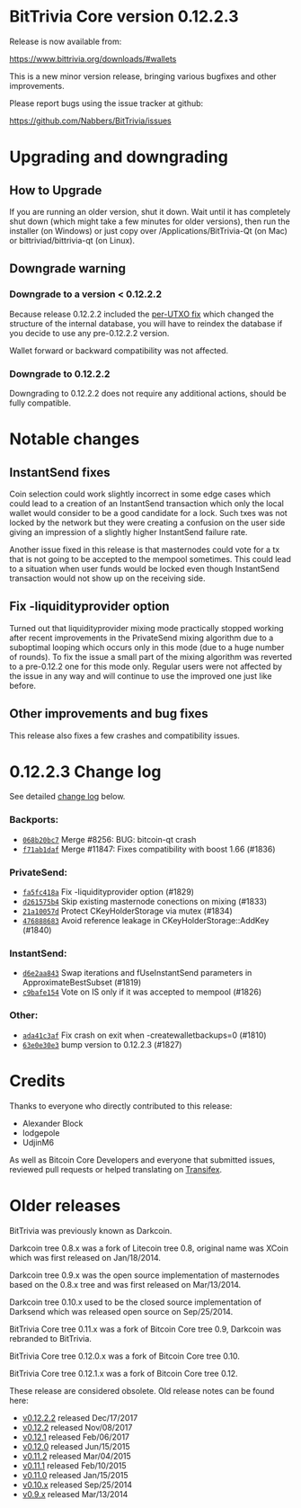 BitTrivia Core version 0.12.2.3
==========================

Release is now available from:

  <https://www.bittrivia.org/downloads/#wallets>

This is a new minor version release, bringing various bugfixes and other
improvements.

Please report bugs using the issue tracker at github:

  <https://github.com/Nabbers/BitTrivia/issues>


Upgrading and downgrading
=========================

How to Upgrade
--------------

If you are running an older version, shut it down. Wait until it has completely
shut down (which might take a few minutes for older versions), then run the
installer (on Windows) or just copy over /Applications/BitTrivia-Qt (on Mac) or
bittriviad/bittrivia-qt (on Linux).

Downgrade warning
-----------------

### Downgrade to a version < 0.12.2.2

Because release 0.12.2.2 included the [per-UTXO fix](release-notes/bittrivia/release-notes-0.12.2.2.md#per-utxo-fix)
which changed the structure of the internal database, you will have to reindex
the database if you decide to use any pre-0.12.2.2 version.

Wallet forward or backward compatibility was not affected.

### Downgrade to 0.12.2.2

Downgrading to 0.12.2.2 does not require any additional actions, should be
fully compatible.

Notable changes
===============

InstantSend fixes
-----------------

Coin selection could work slightly incorrect in some edge cases which could
lead to a creation of an InstantSend transaction which only the local wallet
would consider to be a good candidate for a lock. Such txes was not locked by
the network but they were creating a confusion on the user side giving an
impression of a slightly higher InstantSend failure rate.

Another issue fixed in this release is that masternodes could vote for a tx
that is not going to be accepted to the mempool sometimes. This could lead to
a situation when user funds would be locked even though InstantSend transaction
would not show up on the receiving side.

Fix -liquidityprovider option
-----------------------------

Turned out that liquidityprovider mixing mode practically stopped working after
recent improvements in the PrivateSend mixing algorithm due to a suboptimal
looping which occurs only in this mode (due to a huge number of rounds). To fix
the issue a small part of the mixing algorithm was reverted to a pre-0.12.2 one
for this mode only. Regular users were not affected by the issue in any way and
will continue to use the improved one just like before.

Other improvements and bug fixes
--------------------------------

This release also fixes a few crashes and compatibility issues.


0.12.2.3 Change log
===================

See detailed [change log](https://github.com/Nabbers/BitTrivia/compare/v0.12.2.2...nabbers:v0.12.2.3) below.

### Backports:
- [`068b20bc7`](https://github.com/Nabbers/BitTrivia/commit/068b20bc7) Merge #8256: BUG: bitcoin-qt crash
- [`f71ab1daf`](https://github.com/Nabbers/BitTrivia/commit/f71ab1daf) Merge #11847: Fixes compatibility with boost 1.66 (#1836)

### PrivateSend:
- [`fa5fc418a`](https://github.com/Nabbers/BitTrivia/commit/fa5fc418a) Fix -liquidityprovider option (#1829)
- [`d261575b4`](https://github.com/Nabbers/BitTrivia/commit/d261575b4) Skip existing masternode conections on mixing (#1833)
- [`21a10057d`](https://github.com/Nabbers/BitTrivia/commit/21a10057d) Protect CKeyHolderStorage via mutex (#1834)
- [`476888683`](https://github.com/Nabbers/BitTrivia/commit/476888683) Avoid reference leakage in CKeyHolderStorage::AddKey (#1840)

### InstantSend:
- [`d6e2aa843`](https://github.com/Nabbers/BitTrivia/commit/d6e2aa843) Swap iterations and fUseInstantSend parameters in ApproximateBestSubset (#1819)
- [`c9bafe154`](https://github.com/Nabbers/BitTrivia/commit/c9bafe154) Vote on IS only if it was accepted to mempool (#1826)

### Other:
- [`ada41c3af`](https://github.com/Nabbers/BitTrivia/commit/ada41c3af) Fix crash on exit when -createwalletbackups=0 (#1810)
- [`63e0e30e3`](https://github.com/Nabbers/BitTrivia/commit/63e0e30e3) bump version to 0.12.2.3 (#1827)

Credits
=======

Thanks to everyone who directly contributed to this release:

- Alexander Block
- lodgepole
- UdjinM6

As well as Bitcoin Core Developers and everyone that submitted issues,
reviewed pull requests or helped translating on
[Transifex](https://www.transifex.com/projects/p/bittrivia/).


Older releases
==============

BitTrivia was previously known as Darkcoin.

Darkcoin tree 0.8.x was a fork of Litecoin tree 0.8, original name was XCoin
which was first released on Jan/18/2014.

Darkcoin tree 0.9.x was the open source implementation of masternodes based on
the 0.8.x tree and was first released on Mar/13/2014.

Darkcoin tree 0.10.x used to be the closed source implementation of Darksend
which was released open source on Sep/25/2014.

BitTrivia Core tree 0.11.x was a fork of Bitcoin Core tree 0.9,
Darkcoin was rebranded to BitTrivia.

BitTrivia Core tree 0.12.0.x was a fork of Bitcoin Core tree 0.10.

BitTrivia Core tree 0.12.1.x was a fork of Bitcoin Core tree 0.12.

These release are considered obsolete. Old release notes can be found here:

- [v0.12.2.2](release-notes/bittrivia/release-notes-0.12.2.2.md) released Dec/17/2017
- [v0.12.2](release-notes/bittrivia/release-notes-0.12.2.md) released Nov/08/2017
- [v0.12.1](release-notes/bittrivia/release-notes-0.12.1.md) released Feb/06/2017
- [v0.12.0](release-notes/bittrivia/release-notes-0.12.0.md) released Jun/15/2015
- [v0.11.2](release-notes/bittrivia/release-notes-0.11.2.md) released Mar/04/2015
- [v0.11.1](release-notes/bittrivia/release-notes-0.11.1.md) released Feb/10/2015
- [v0.11.0](release-notes/bittrivia/release-notes-0.11.0.md) released Jan/15/2015
- [v0.10.x](release-notes/bittrivia/release-notes-0.10.0.md) released Sep/25/2014
- [v0.9.x](release-notes/bittrivia/release-notes-0.9.0.md) released Mar/13/2014

